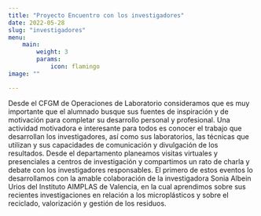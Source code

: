```yaml
---
title: "Proyecto Encuentro con los investigadores"
date: 2022-05-28
slug: "investigadores"
menu:
    main:
        weight: 3
        params: 
            icon: flamingo
image: ""

---
```


Desde el CFGM de Operaciones de Laboratorio consideramos que es muy importante que el alumnado busque sus fuentes de inspiración y de motivación para completar su desarrollo personal y profesional. Una actividad motivadora e interesante para todos es conocer el trabajo que desarrollan los investigadores, así como sus laboratorios, las técnicas que utilizan y sus capacidades de comunicación y divulgación de los resultados. Desde el departamento planeamos visitas virtuales y presenciales a centros de investigación y compartimos un rato de charla y debate con los investigadores responsables.
El primero de estos eventos lo desarrollamos con la amable colaboración de la investigadora Sonia Albein Urios del Instituto AIMPLAS de Valencia, en la cual aprendimos sobre sus recientes investigaciones en relación a los microplásticos y sobre el reciclado, valorización y gestión de los residuos. 


